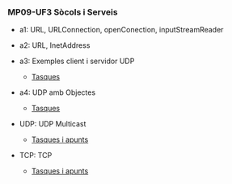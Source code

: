 ### MP09-UF3 Sòcols i Serveis

- a1: URL, URLConnection, openConection, inputStreamReader
- a2: URL, InetAddress
- a3: Exemples client i servidor UDP  
  - [Tasques](src/a3/TODO.md)  
  
- a4: UDP amb Objectes
  - [Tasques](src/a4/TODO.md)  
  
- UDP: UDP Multicast
  - [Tasques i apunts](src/UDP/TODO.md)  
  
- TCP: TCP
  - [Tasques i apunts](src/TCP/TODO.md)  